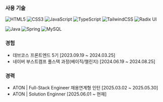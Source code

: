 <h3> 사용 기술 </h3>

![HTML5](https://img.shields.io/badge/html5-%23E34F26.svg?style=for-the-badge&logo=html5&logoColor=white)
![CSS3](https://img.shields.io/badge/css3-%231572B6.svg?style=for-the-badge&logo=css3&logoColor=white)
![JavaScript](https://img.shields.io/badge/javascript-%23323330.svg?style=for-the-badge&logo=javascript&logoColor=%23F7DF1E)
![TypeScript](https://img.shields.io/badge/typescript-%23007ACC.svg?style=for-the-badge&logo=typescript&logoColor=white)
![TailwindCSS](https://img.shields.io/badge/tailwindcss-%2338B2AC.svg?style=for-the-badge&logo=tailwind-css&logoColor=white)
![Radix UI](https://img.shields.io/badge/radix%20ui-161618.svg?style=for-the-badge&logo=radix-ui&logoColor=white)

![Java](https://img.shields.io/badge/java-%23ED8B00.svg?style=for-the-badge&logo=openjdk&logoColor=white)
![Spring](https://img.shields.io/badge/spring-%236DB33F.svg?style=for-the-badge&logo=spring&logoColor=white)
![MySQL](https://img.shields.io/badge/mysql-4479A1.svg?style=for-the-badge&logo=mysql&logoColor=white)


<h3> 경험 </h3>

- 데브코스 프론트엔드 5기 [2023.09.19 ~ 2024.03.25]
- 네이버 부스트캠프 풀스택 과정(베이직/챌린지) [2024.06.19 ~ 2024.08.25]

<h3> 경력 </h3>

- ATON | Full-Stack Engineer 채용연계형 인턴 [2025.03.02 ~ 2025.05.30]
- ATON | Solution Enginner [2025.06.01 ~ 현재]

